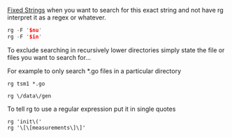 
[Fixed Strings](https://mariusschulz.com/blog/fast-searching-with-ripgrep#fixed-strings) when you want to search for this exact string and not have rg interpret it as a regex or whatever.

```rust
rg -F '$nu'
rg -F '$in'
```

To exclude searching in recursively lower directories
simply state the file or files you want to search for...

For example to only search *.go files in a particular directory

```
rg tsm1 *.go
```

```
rg \/data\/gen
```

To tell rg to use a regular expression put it in single quotes

```
rg 'init\('
rg '\[\[measurements\]\]'
```
